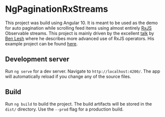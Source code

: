 # NgPaginationRxStreams

This project was build using Angular 10. It is meant to be used as the demo for auto pagination while scrolling feed items using almost entirely [RxJS](https://github.com/ReactiveX/rxjs) Observable streams.
This project is mainly driven by the excellent [talk](https://www.youtube.com/watch?v=B-nFj2o03i8) by [Ben Lesh](https://github.com/benlesh) where he describes more advanced use of RxJS operators.
His example project can be found [here](https://github.com/benlesh/add-features-with-rxjs).

## Development server

Run `ng serve` for a dev server. Navigate to `http://localhost:4200/`. The app will automatically reload if you change any of the source files.

## Build

Run `ng build` to build the project. The build artifacts will be stored in the `dist/` directory. Use the `--prod` flag for a production build.
